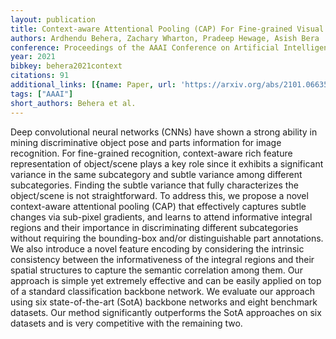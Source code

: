 ```yaml
---
layout: publication
title: Context-aware Attentional Pooling (CAP) For Fine-grained Visual Classification
authors: Ardhendu Behera, Zachary Wharton, Pradeep Hewage, Asish Bera
conference: Proceedings of the AAAI Conference on Artificial Intelligence
year: 2021
bibkey: behera2021context
citations: 91
additional_links: [{name: Paper, url: 'https://arxiv.org/abs/2101.06635'}]
tags: ["AAAI"]
short_authors: Behera et al.
---
```

Deep convolutional neural networks (CNNs) have shown a strong ability in
mining discriminative object pose and parts information for image recognition.
For fine-grained recognition, context-aware rich feature representation of
object/scene plays a key role since it exhibits a significant variance in the
same subcategory and subtle variance among different subcategories. Finding the
subtle variance that fully characterizes the object/scene is not
straightforward. To address this, we propose a novel context-aware attentional
pooling (CAP) that effectively captures subtle changes via sub-pixel gradients,
and learns to attend informative integral regions and their importance in
discriminating different subcategories without requiring the bounding-box
and/or distinguishable part annotations. We also introduce a novel feature
encoding by considering the intrinsic consistency between the informativeness
of the integral regions and their spatial structures to capture the semantic
correlation among them. Our approach is simple yet extremely effective and can
be easily applied on top of a standard classification backbone network. We
evaluate our approach using six state-of-the-art (SotA) backbone networks and
eight benchmark datasets. Our method significantly outperforms the SotA
approaches on six datasets and is very competitive with the remaining two.